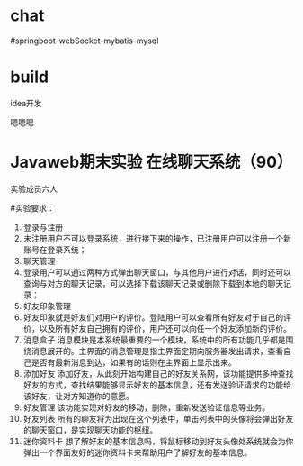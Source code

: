 # chat
#springboot-webSocket-mybatis-mysql

# build
idea开发

嗯嗯嗯

# Javaweb期末实验  在线聊天系统（90）
  实验成员六人

#实验要求：	
1.	登录与注册
2.	未注册用户不可以登录系统，进行接下来的操作，已注册用户可以注册一个新账号在登录系统；
3.	聊天管理
4.	登录用户可以通过两种方式弹出聊天窗口，与其他用户进行对话，同时还可以查询与对方的聊天记录，可以选择下载该聊天记录或删除下载到本地的聊天记录；
5.	好友印象管理
6.	好友印象就是好友们对用户的评价。登陆用户可以查看所有好友对于自己的评价，以及所有好友自己拥有的评价，用户还可以向任一个好友添加新的评价。
7.	消息盒子
消息模块是本系统最重要的一个模块，系统中的所有功能几乎都是围绕消息展开的。主界面的消息管理是指主界面定期向服务器发出请求，查看自己是否有最新消息到达，如果有的话则在主界面上显示出来。
8.	添加好友
添加好友，从此刻开始构建自己的好友关系网，该功能提供多种查找好友的方式，查找结果能够显示好友的基本信息，还有发送验证请求的功能给该好友，让对方知道你的意愿。
9.	好友管理
该功能实现对好友的移动，删除，重新发送验证信息等业务。
10.	好友列表
所有的聊友将为出现在这个列表中，单击列表中的头像将会弹出好友的聊天窗口，是实现聊天功能的枢纽。
11.	迷你资料卡
想了解好友的基本信息吗，将鼠标移动到好友头像处系统就会为你弹出一个界面友好的迷你资料卡来帮助用户了解好友的基本信息。
